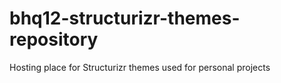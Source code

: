 # bhq12-structurizr-themes-repository
Hosting place for Structurizr themes used for personal projects
